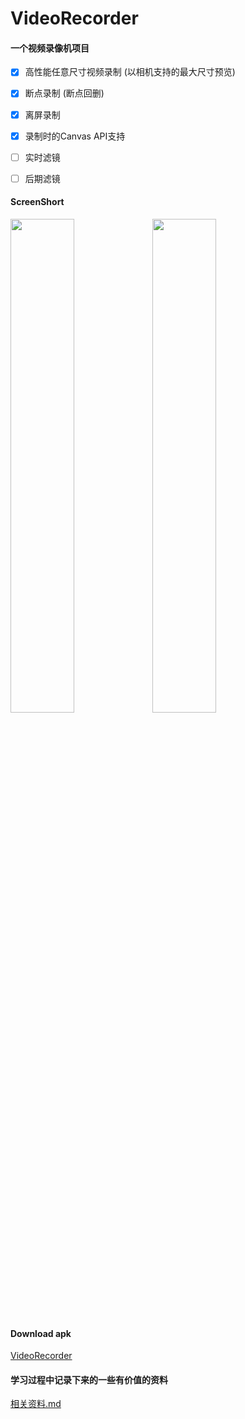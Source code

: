 # VideoRecorder
#### 一个视频录像机项目

- [x] 高性能任意尺寸视频录制 (以相机支持的最大尺寸预览)

- [X] 断点录制 (断点回删)

- [X] 离屏录制

- [X] 录制时的Canvas API支持

- [ ] 实时滤镜

- [ ] 后期滤镜

#### ScreenShort
   <div>
   <img src="screenshort/479649274876459714.png" width="45%"><img src="screenshort/440800708950629658.jpg" width="45%">
   </div>


#### Download apk

  [VideoRecorder](https://fir.im/egmc)

#### 学习过程中记录下来的一些有价值的资料

  [相关资料.md](./app/doc/相关资料.md)